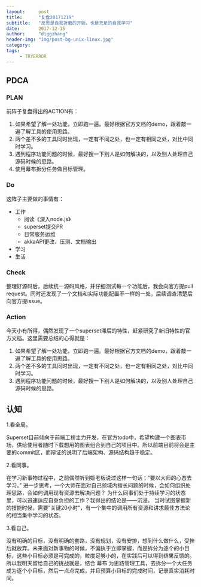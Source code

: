 ```yaml
---
layout:     post
title:      "复盘20171219"
subtitle:   "反思是自我折磨的开始，也是充足的自我学习"
date:       2017-12-15
author:     "diggzhang"
header-img: "img/post-bg-unix-linux.jpg"
category:
tags:
     - TRYERROR
---
```


## PDCA

### PLAN

前阵子复盘得出的ACTION有：

1. 如果希望了解一处功能，立即跑一遍。最好根据官方文档的demo，跟着敲一遍了解工具的使用思路。
2. 两个差不多的工具同时出现，一定有不同之处，也一定有相同之处，对比中同时学习。
3. 遇到程序功能问题的时候，最好搜一下别人是如何解决的，以及别人处理自己源码时候的思路。
4. 使用幕布拆分任务做目标管理。

### Do

这阵子主要做的事情有：

- 工作
    - 阅读《深入node.js》
    - superset提交PR
    - 日常服务运维
    - akkaAPI更改、压测、文档输出
- 学习
- 生活

### Check

整理好源码后，后续统一源码风格，并仔细测试每一个功能后，我会向官方提pull request。同时还发现了一个文档和实际功能配置不一样的一处，后续调查清楚后向官方提issue。

### Action

今天小有所得，偶然发现了一个superset滞后的特性，赶紧研究了新旧特性的官方文档。这里需要总结的心得就是：

1. 如果希望了解一处功能，立即跑一遍。最好根据官方文档的demo，跟着敲一遍了解工具的使用思路。
2. 两个差不多的工具同时出现，一定有不同之处，也一定有相同之处，对比中同时学习。
3. 遇到程序功能问题的时候，最好搜一下别人是如何解决的，以及别人处理自己源码时候的思路。


## 认知

1.看全局。

Superset目前倾向于前端工程主力开发，在官方todo中，希望构建一个图表市场，供给使用者随时下载想用的图表组合到自己的项目中。所以前端目前将会是主要的commit区，而辩证的说明了后端架构、源码结构趋于稳定。

2.看同事。

在学习新事物过程中，之前偶然听到姬老板说过这样一句话；“要以大师的心态去学习。” 进一步思考，一个大师在面对自己领域内擅长问题的时候，会如何组织处理思路，会如何调用现有资源去解决问题？
为什么同事们处于持续学习的状态里，可以迅速适应自身负担的工作？我得出的结论是——沉浸。
当时试图掌握新的技能时候，需要”关键20小时”，有一个集中的调用所有资源和讲求最佳方法论的相当集中学习的状态。

3.看自己。

没有明确的目标，没有明确的套路，没有规划，没有安排，想到什么做什么，受挫后就放弃。未来面对新事物的时候，不偏执于立即掌握，而是拆分为逐个的小目标，这些小目标必须是可完成的，粒度足够小的，在实践后可以得到结果反馈的。
所以我明天留给自己的挑战就是，结合 幕布 为思路管理工具，去拆分一个大任务成为逐个小目标，然后一点点完成，并且预算小目标的完成时间，记录真实消耗时间。
